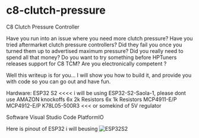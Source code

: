 # c8-clutch-pressure
C8 Clutch Pressure Controller

Have you run into an issue where you need more clutch pressure?
Have you tried aftermarket clutch pressure controllers?
Did they fail you once you turned them up to advertised maximum pressure?
Did you really need to spend all that money?
Do you want to try something before HPTuners releases support for C8 TCM? 
Are you electronically competent ?

Well this writeup is for you...  I will show you how to build it, and provide you with code so you can go out and have fun.

Hardware:
ESP32 S2       <<<< i will be using ESP32-S2-Saola-1, please dont use AMAZON knockoffs
6x 2k Resistors
6x 1k Resistors
MCP4911-E/P
MCP4912-E/P
K78L05-500R3   <<< or somekind of 5V regulator

Software
Visual Studio Code
PlatformIO

Here is pinout of ESP32 i will beusing
![ESP32S2]([http://url/to/img.png](https://docs.espressif.com/projects/esp-idf/en/latest/esp32s2/_images/esp32-s2_saola1-pinout.jpg)https://docs.espressif.com/projects/esp-idf/en/latest/esp32s2/_images/esp32-s2_saola1-pinout.jpg)
